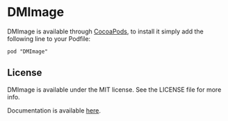 # DMImage
DMImage is available through [CocoaPods](http://cocoapods.org), to install
it simply add the following line to your Podfile:

    pod "DMImage"

## License

DMImage is available under the MIT license. See the LICENSE file for more info.


Documentation is available [here](http://devmode.com/projects/dm-image).
